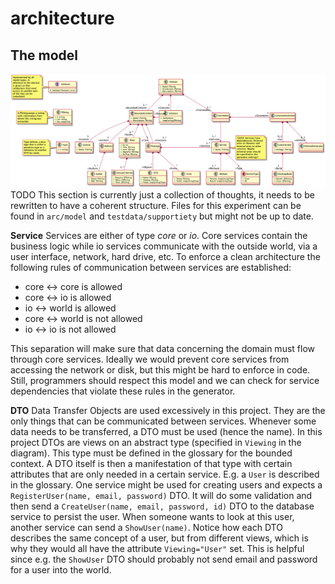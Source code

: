 # architecture

## The model
![](Architecture_Model.png)
TODO This section is currently just a collection of thoughts, it needs to be rewritten to have a coherent structure. Files for this experiment can be found in `arc/model` and `testdata/supportiety` but might not be up to date.

**Service** Services are either of type *core* or *io*. Core services contain the business logic while io services communicate with the outside world, via a user interface, network, hard drive, etc. To enforce a clean architecture the following rules of communication between services are established:

 * core <-> core is allowed
 * core <-> io is allowed
 * io <-> world is allowed
 * core <-> world is not allowed
 * io <-> io is not allowed

This separation will make sure that data concerning the domain must flow through core services. Ideally we would prevent core services from accessing the network or disk, but this might be hard to enforce in code. Still, programmers should respect this model and we can check for service dependencies that violate these rules in the generator.

**DTO** Data Transfer Objects are used excessively in this project. They are the only things that can be communicated between services. Whenever some data needs to be transferred, a DTO must be used (hence the name). In this project DTOs are views on an abstract type (specified in `Viewing` in the diagram). This type must be defined in the glossary for the bounded context. A DTO itself is then a manifestation of that type with certain attributes that are only needed in a certain service. E.g. a `User` is described in the glossary. One service might be used for creating users and expects a `RegisterUser(name, email, password)` DTO. It will do some validation and then send a `CreateUser(name, email, password, id)` DTO to the database service to persist the user. When someone wants to look at this user, another service can send a `ShowUser(name)`. Notice how each DTO describes the same concept of a user, but from different views, which is why they would all have the attribute `Viewing="User"` set. This is helpful since e.g. the `ShowUser` DTO should probably not send email and password for a user into the world.